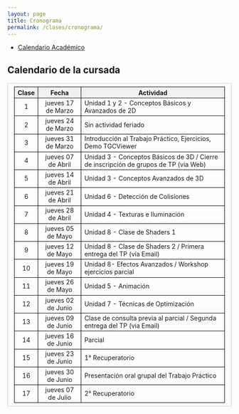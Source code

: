 ```yaml
---
layout: page
title: Cronograma
permalink: /clases/cronograma/
---
```


<style>

table {
  border-collapse: collapse;
  border-spacing: 0;
  font-size: 1em;
  border: 1px solid #CCC;
  margin: 0;
  padding: 0.5em 1em;
}

th {
 font-weight: bold;
  background-color: #F0F0F0;
  border:1px solid #000000;
}

td{
    border:1px solid #000000;
}

</style>

* [Calendario Académico](http://www.frba.utn.edu.ar/calendario-academico.html)

## Calendario de la cursada

| Clase | Fecha              | Actividad |
|:-----:|:------------------:|-----------|
|  1    | jueves 17 de Marzo | Unidad 1 y 2 - Conceptos Básicos y Avanzados de 2D |
|  2    | jueves 24 de Marzo | Sin actividad feriado |
|  3    | jueves 31 de Marzo | Introducción al Trabajo Práctico, Ejercicios, Demo TGCViewer |
|  4    | jueves 07 de Abril | Unidad 3 - Conceptos Básicos de 3D  / Cierre de inscripción de grupos de TP (via Web) |
|  5    | jueves 14 de Abril | Unidad 3 - Conceptos Avanzados de 3D |
|  6    | jueves 21 de Abril | Unidad 6 - Detección de Colisiones |
|  7    | jueves 28 de Abril | Unidad 4 - Texturas e Iluminación |
|  8    | jueves 05 de Mayo  | Unidad 8 - Clase de Shaders 1 |
|  9    | jueves 12 de Mayo  | Unidad 8 - Clase de Shaders 2 / Primera entrega del TP (vía Email) |
| 10    | jueves 19 de Mayo  | Unidad 8- Efectos Avanzados / Workshop ejercicios parcial |
| 11    | jueves 26 de Mayo  | Unidad 5 - Animación |
| 12    | jueves 02 de Junio | Unidad 7 - Técnicas de Optimización |
| 13    | jueves 09 de Junio | Clase de consulta previa al parcial / Segunda entrega del TP (via Email) |
| 14    | jueves 16 de Junio | Parcial |
| 15    | jueves 23 de Junio | 1° Recuperatorio |
| 16    | jueves 30 de Junio | Presentación oral grupal del Trabajo Práctico |
| 17    | jueves 07 de Julio | 2° Recuperatorio |
